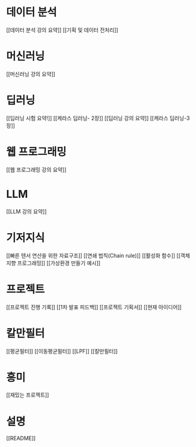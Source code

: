 # 데이터 분석
[[데이터 분석 강의 요약]]
[[기획 및 데이터 전처리]]

# 머신러닝
[[머신러닝 강의 요약]]

# 딥러닝
[[딥러닝 시험 요약!]]
[[케라스 딥러닝- 2장]]
[[딥러닝 강의 요약]]
[[케라스 딥러닝-3장]]

# 웹 프로그래밍
[[웹 프로그래밍 강의 요약]]

# LLM
[[LLM 강의 요약]]

# 기저지식
[[빠른 텐서 연산을 위한 자료구조]]
[[연쇄 법칙(Chain rule)]]
[[활성화 함수]]
[[객체 지향 프로그래밍]]
[[가상환경 만들기 예시]]

# 프로젝트
[[프로젝트 진행 기록]]
[[1차 발표 피드백]]
[[프로젝트 기획서]]
[[현재 아이디어]]

# 칼만필터
[[평균필터]]
[[이동평균필터]]
[[LPF]]
[[칼만필터]]

# 흥미
[[재밌는 프로젝트]]

# 설명
[[README]]
